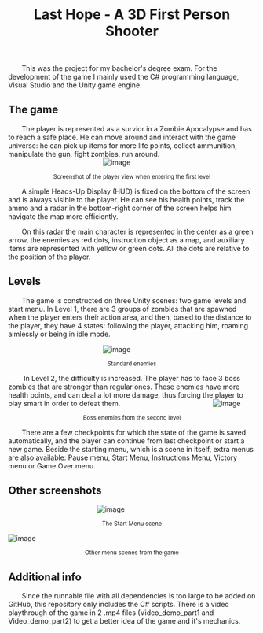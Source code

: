
  <h1 align="center"> Last Hope - A 3D First Person Shooter</h1>

  <br>

  &nbsp;&nbsp;&nbsp;&nbsp;&nbsp;&nbsp; This was the project for my bachelor's degree exam. For the development of the game I mainly used the C# programming language, Visual Studio and the Unity game engine.

  ## The game
  
  &nbsp;&nbsp;&nbsp;&nbsp;&nbsp;&nbsp; The player is represented as a survior in a Zombie Apocalypse and has to reach a safe place.
  He can move around and interact with the game universe: he can pick up items for more life points, collect ammunition, manipulate the gun, fight zombies, run around.  
  &nbsp;&nbsp;&nbsp;&nbsp;&nbsp;&nbsp;&nbsp;&nbsp;&nbsp;&nbsp;&nbsp;&nbsp;&nbsp;&nbsp;&nbsp;&nbsp;&nbsp;&nbsp;&nbsp;&nbsp;&nbsp;&nbsp;&nbsp;&nbsp;&nbsp;&nbsp;&nbsp;&nbsp;&nbsp;&nbsp;&nbsp;&nbsp;&nbsp;&nbsp;&nbsp;&nbsp;&nbsp;&nbsp;&nbsp;&nbsp;&nbsp;&nbsp;&nbsp;&nbsp;&nbsp;&nbsp;&nbsp;&nbsp;&nbsp;![image](https://github.com/RaVa03/Last-Hope-3D-First-Person-Shooter/assets/133386404/df9b05a1-a9db-4fdd-a3ca-a7613ad2e9b7)
  <p align="center"><sup> Screenshot of the player view when entering the first level </sup></p>

  &nbsp;&nbsp;&nbsp;&nbsp;&nbsp;&nbsp; A simple Heads-Up Display (HUD) is fixed on the bottom of the screen and is always visible to the player. He can see his health points, track the ammo and a radar in the bottom-right corner of the screen helps him navigate the map more efficiently.

  &nbsp;&nbsp;&nbsp;&nbsp;&nbsp;&nbsp; On this radar the main character is represented in the center as a green arrow, the enemies as red dots, instruction object as a map, and auxiliary items are represented with yellow or green dots. All the dots are relative to the position of the player.

  ## Levels
  
  &nbsp;&nbsp;&nbsp;&nbsp;&nbsp;&nbsp; The game is constructed on three Unity scenes: two game levels and start menu. In Level 1, there are 3 groups of zombies that are spawned when the player enters their action area,
  and then, based to the distance to the player, they have 4 states: following the player, attacking him, roaming aimlessly or being in idle mode.
  
  &nbsp;&nbsp;&nbsp;&nbsp;&nbsp;&nbsp;&nbsp;&nbsp;&nbsp;&nbsp;&nbsp;&nbsp;&nbsp;&nbsp;&nbsp;&nbsp;&nbsp;&nbsp;&nbsp;&nbsp;&nbsp;&nbsp;&nbsp;&nbsp;&nbsp;&nbsp;&nbsp;&nbsp;&nbsp;&nbsp;&nbsp;&nbsp;&nbsp;&nbsp;&nbsp;&nbsp;&nbsp;&nbsp;&nbsp;&nbsp;&nbsp;&nbsp;&nbsp;&nbsp;&nbsp;&nbsp;&nbsp;&nbsp;&nbsp;![image](https://github.com/RaVa03/Last-Hope-3D-First-Person-Shooter/assets/133386404/2d1c5851-4561-48cb-a740-5a473151e554)
  <p align="center"><sup> Standard enemies </sup></p>
  
  &nbsp;&nbsp;&nbsp;&nbsp;&nbsp;&nbsp;&nbsp; In Level 2, the difficulty is increased. The player has to face 3 boss zombies that are stronger than regular ones. These enemies have more health points, and can deal a lot more damage, thus forcing the player to play smart in order to defeat them.
  &nbsp;&nbsp;&nbsp;&nbsp;&nbsp;&nbsp;&nbsp;&nbsp;&nbsp;&nbsp;&nbsp;&nbsp;&nbsp;&nbsp;&nbsp;&nbsp;&nbsp;&nbsp;&nbsp;&nbsp;&nbsp;&nbsp;&nbsp;&nbsp;&nbsp;&nbsp;&nbsp;&nbsp;&nbsp;&nbsp;&nbsp;&nbsp;&nbsp;&nbsp;&nbsp;&nbsp;&nbsp;&nbsp;&nbsp;&nbsp;&nbsp;&nbsp;&nbsp;&nbsp;&nbsp;&nbsp; ![image](https://github.com/RaVa03/Last-Hope-3D-First-Person-Shooter/assets/133386404/7f919f98-8169-4944-9978-4bf5cdc128d5)
  <p align="center"><sup> Boss enemies from the second level </sup></p>
  
  &nbsp;&nbsp;&nbsp;&nbsp;&nbsp;&nbsp; There are a few checkpoints for which the state of the game is saved automatically, and the player can continue from last checkpoint or start a new game.
  Beside the starting menu, which is a scene in itself, extra menus are also available: Pause menu, Start Menu, Instructions Menu, Victory menu or Game Over menu.

  ## Other screenshots
  &nbsp;&nbsp;&nbsp;&nbsp;&nbsp;&nbsp;&nbsp;&nbsp;&nbsp;&nbsp;&nbsp;&nbsp;&nbsp;&nbsp;&nbsp;&nbsp;&nbsp;&nbsp;&nbsp;&nbsp;&nbsp;&nbsp;&nbsp;&nbsp;&nbsp;&nbsp;&nbsp;&nbsp;&nbsp;&nbsp;&nbsp;&nbsp;&nbsp;&nbsp;&nbsp;&nbsp;&nbsp;&nbsp;&nbsp;&nbsp;&nbsp;&nbsp;&nbsp;&nbsp;&nbsp;&nbsp;![image](https://github.com/RaVa03/Last-Hope-3D-First-Person-Shooter/assets/133386404/f9b2854e-b790-4362-ad37-c5bae6d6e1f7)
  <p align="center"><sup> The Start Menu scene </sup></p>
  
  ![image](https://github.com/RaVa03/Last-Hope-3D-First-Person-Shooter/assets/133386404/053ffa4d-d02b-45cb-ada7-5be61be7d476)
  <p align="center"><sup> Other menu scenes from the game </sup></p>

  ## Additional info
&nbsp;&nbsp;&nbsp;&nbsp;&nbsp;&nbsp; Since the runnable file with all dependencies is too large to be added on GitHub, this repository only includes the C# scripts. There is a video playthrough of the game in 2 .mp4 files (Video_demo_part1 and Video_demo_part2) to get a better idea of the game and it's mechanics.

